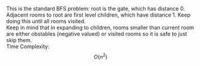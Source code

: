 This is the standard BFS problem: root is the gate, which has distance 0. Adjacent rooms to root are first level children, which have distance 1. Keep doing this until all rooms visited.  
Keep in mind that in expanding to children, rooms smaller than current room are either obstables (negative valued) or visited rooms so it is safe to just skip them.  
Time Complexity: $$O(n^2)$$